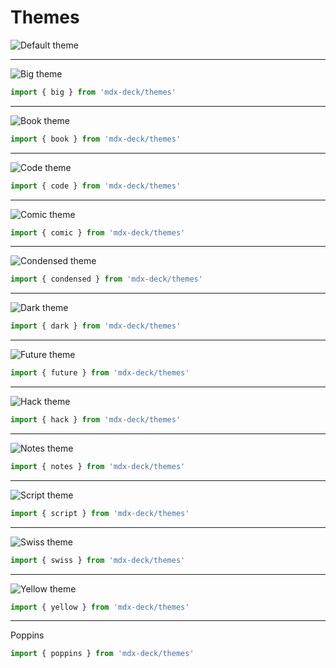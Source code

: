 # Themes

![Default theme](images/default.png)

---

![Big theme](images/big.png)

```js
import { big } from 'mdx-deck/themes'
```

---

![Book theme](images/book.png)

```js
import { book } from 'mdx-deck/themes'
```

---

![Code theme](images/code.png)

```js
import { code } from 'mdx-deck/themes'
```

---

![Comic theme](images/comic.png)

```js
import { comic } from 'mdx-deck/themes'
```

---

![Condensed theme](images/condensed.png)

```js
import { condensed } from 'mdx-deck/themes'
```

---

![Dark theme](images/dark.png)

```js
import { dark } from 'mdx-deck/themes'
```

---

![Future theme](images/future.png)

```js
import { future } from 'mdx-deck/themes'
```

---

![Hack theme](images/hack.png)

```js
import { hack } from 'mdx-deck/themes'
```

---

![Notes theme](images/notes.png)

```js
import { notes } from 'mdx-deck/themes'
```

---

![Script theme](images/script.png)

```js
import { script } from 'mdx-deck/themes'
```

---

![Swiss theme](images/swiss.png)

```js
import { swiss } from 'mdx-deck/themes'
```

---

![Yellow theme](images/yellow.png)

```js
import { yellow } from 'mdx-deck/themes'
```

---

Poppins

```js
import { poppins } from 'mdx-deck/themes'
```

